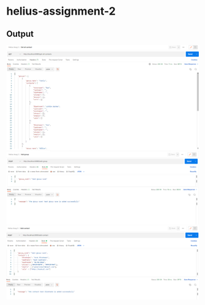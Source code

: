 # helius-assignment-2

## Output

![Get All Contacts](https://github.com/AiEmPOS/helius-assignment-2/blob/main/postman-get-all-contacts.png)
![Add Group](https://github.com/AiEmPOS/helius-assignment-2/blob/main/postman-add-group.png)
![Add Contact](https://github.com/AiEmPOS/helius-assignment-2/blob/main/postman-add-contact.png)